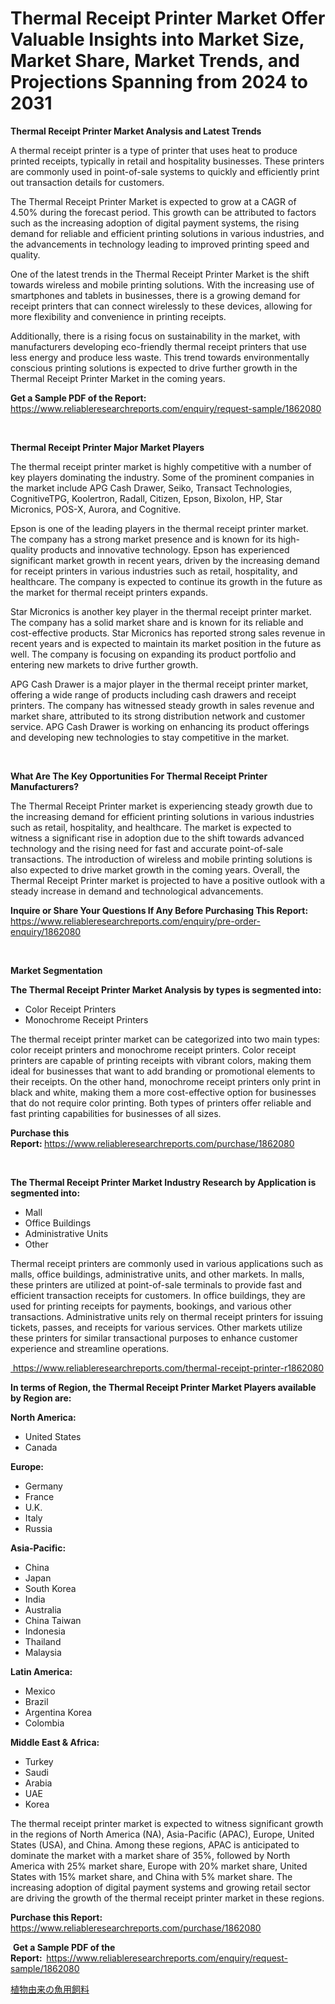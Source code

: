 <p><h1>Thermal Receipt Printer Market Offer Valuable Insights into Market Size, Market Share, Market Trends, and Projections Spanning from 2024 to 2031</h1></p><p><strong>Thermal Receipt Printer Market Analysis and Latest Trends</strong></p>
<p><p>A thermal receipt printer is a type of printer that uses heat to produce printed receipts, typically in retail and hospitality businesses. These printers are commonly used in point-of-sale systems to quickly and efficiently print out transaction details for customers.</p><p>The Thermal Receipt Printer Market is expected to grow at a CAGR of 4.50% during the forecast period. This growth can be attributed to factors such as the increasing adoption of digital payment systems, the rising demand for reliable and efficient printing solutions in various industries, and the advancements in technology leading to improved printing speed and quality.</p><p>One of the latest trends in the Thermal Receipt Printer Market is the shift towards wireless and mobile printing solutions. With the increasing use of smartphones and tablets in businesses, there is a growing demand for receipt printers that can connect wirelessly to these devices, allowing for more flexibility and convenience in printing receipts.</p><p>Additionally, there is a rising focus on sustainability in the market, with manufacturers developing eco-friendly thermal receipt printers that use less energy and produce less waste. This trend towards environmentally conscious printing solutions is expected to drive further growth in the Thermal Receipt Printer Market in the coming years.</p></p>
<p><strong>Get a Sample PDF of the Report:&nbsp;</strong> <a href="https://www.reliableresearchreports.com/enquiry/request-sample/1862080">https://www.reliableresearchreports.com/enquiry/request-sample/1862080</a></p>
<p>&nbsp;</p>
<p><strong>Thermal Receipt Printer Major Market Players</strong></p>
<p><p>The thermal receipt printer market is highly competitive with a number of key players dominating the industry. Some of the prominent companies in the market include APG Cash Drawer, Seiko, Transact Technologies, CognitiveTPG, Koolertron, Radall, Citizen, Epson, Bixolon, HP, Star Micronics, POS-X, Aurora, and Cognitive.</p><p>Epson is one of the leading players in the thermal receipt printer market. The company has a strong market presence and is known for its high-quality products and innovative technology. Epson has experienced significant market growth in recent years, driven by the increasing demand for receipt printers in various industries such as retail, hospitality, and healthcare. The company is expected to continue its growth in the future as the market for thermal receipt printers expands.</p><p>Star Micronics is another key player in the thermal receipt printer market. The company has a solid market share and is known for its reliable and cost-effective products. Star Micronics has reported strong sales revenue in recent years and is expected to maintain its market position in the future as well. The company is focusing on expanding its product portfolio and entering new markets to drive further growth.</p><p>APG Cash Drawer is a major player in the thermal receipt printer market, offering a wide range of products including cash drawers and receipt printers. The company has witnessed steady growth in sales revenue and market share, attributed to its strong distribution network and customer service. APG Cash Drawer is working on enhancing its product offerings and developing new technologies to stay competitive in the market.</p></p>
<p>&nbsp;</p>
<p><strong>What Are The Key Opportunities For Thermal Receipt Printer Manufacturers?</strong></p>
<p><p>The Thermal Receipt Printer market is experiencing steady growth due to the increasing demand for efficient printing solutions in various industries such as retail, hospitality, and healthcare. The market is expected to witness a significant rise in adoption due to the shift towards advanced technology and the rising need for fast and accurate point-of-sale transactions. The introduction of wireless and mobile printing solutions is also expected to drive market growth in the coming years. Overall, the Thermal Receipt Printer market is projected to have a positive outlook with a steady increase in demand and technological advancements.</p></p>
<p><strong>Inquire or Share Your Questions If Any Before Purchasing This Report:</strong> <a href="https://www.reliableresearchreports.com/enquiry/pre-order-enquiry/1862080">https://www.reliableresearchreports.com/enquiry/pre-order-enquiry/1862080</a></p>
<p>&nbsp;</p>
<p><strong>Market Segmentation</strong></p>
<p><strong>The Thermal Receipt Printer Market Analysis by types is segmented into:</strong></p>
<p><ul><li>Color Receipt Printers</li><li>Monochrome Receipt Printers</li></ul></p>
<p><p>The thermal receipt printer market can be categorized into two main types: color receipt printers and monochrome receipt printers. Color receipt printers are capable of printing receipts with vibrant colors, making them ideal for businesses that want to add branding or promotional elements to their receipts. On the other hand, monochrome receipt printers only print in black and white, making them a more cost-effective option for businesses that do not require color printing. Both types of printers offer reliable and fast printing capabilities for businesses of all sizes.</p></p>
<p><strong>Purchase this Report:&nbsp;</strong><a href="https://www.reliableresearchreports.com/purchase/1862080">https://www.reliableresearchreports.com/purchase/1862080</a></p>
<p>&nbsp;</p>
<p><strong>The Thermal Receipt Printer Market Industry Research by Application is segmented into:</strong></p>
<p><ul><li>Mall</li><li>Office Buildings</li><li>Administrative Units</li><li>Other</li></ul></p>
<p><p>Thermal receipt printers are commonly used in various applications such as malls, office buildings, administrative units, and other markets. In malls, these printers are utilized at point-of-sale terminals to provide fast and efficient transaction receipts for customers. In office buildings, they are used for printing receipts for payments, bookings, and various other transactions. Administrative units rely on thermal receipt printers for issuing tickets, passes, and receipts for various services. Other markets utilize these printers for similar transactional purposes to enhance customer experience and streamline operations.</p></p>
<p><a href="https://www.reliableresearchreports.com/thermal-receipt-printer-r1862080">&nbsp;https://www.reliableresearchreports.com/thermal-receipt-printer-r1862080</a></p>
<p><strong>In terms of Region, the Thermal Receipt Printer Market Players available by Region are:</strong></p>
<p>
    <p> <strong> North America: </strong>
        <ul>
            <li>United States</li>
            <li>Canada</li>
        </ul>
        </p> 
    <p> <strong> Europe: </strong>
        <ul>
            <li>Germany</li>
            <li>France</li>
            <li>U.K.</li>
            <li>Italy</li>
            <li>Russia</li>
        </ul>
        </p> 
    <p> <strong> Asia-Pacific: </strong>
        <ul>
            <li>China</li>
            <li>Japan</li>
            <li>South Korea</li>
            <li>India</li>
            <li>Australia</li>
            <li>China Taiwan</li>
            <li>Indonesia</li>
            <li>Thailand</li>
            <li>Malaysia</li>
        </ul>
        </p> 
    <p> <strong> Latin America: </strong>
        <ul>
            <li>Mexico</li>
            <li>Brazil</li>
            <li>Argentina Korea</li>
            <li>Colombia</li>
        </ul>
        </p> 
    <p> <strong> Middle East & Africa: </strong>
        <ul>
            <li>Turkey</li>
            <li>Saudi</li>
            <li>Arabia</li>
            <li>UAE</li>
            <li>Korea</li>
        </ul>
    </p>
    </p>
<p><p>The thermal receipt printer market is expected to witness significant growth in the regions of North America (NA), Asia-Pacific (APAC), Europe, United States (USA), and China. Among these regions, APAC is anticipated to dominate the market with a market share of 35%, followed by North America with 25% market share, Europe with 20% market share, United States with 15% market share, and China with 5% market share. The increasing adoption of digital payment systems and growing retail sector are driving the growth of the thermal receipt printer market in these regions.</p></p>
<p><strong>Purchase this Report: </strong><a href="https://www.reliableresearchreports.com/purchase/1862080">https://www.reliableresearchreports.com/purchase/1862080</a></p>
<p>&nbsp;<strong>Get a Sample PDF of the Report:&nbsp;&nbsp;</strong><a href="https://www.reliableresearchreports.com/enquiry/request-sample/1862080">https://www.reliableresearchreports.com/enquiry/request-sample/1862080</a></p>
<p><strong></strong></p>
<p><p><a href="https://medium.com/@brianayatt2023/translation-%E6%A4%8D%E7%89%A9%E6%80%A7%E9%AD%9A%E9%A3%BC%E6%96%99%E5%B8%82%E5%A0%B4%E3%83%A1%E3%83%88%E3%83%AA%E3%82%AF%E3%82%B9%E3%81%AE%E3%83%87%E3%82%B3%E3%83%BC%E3%83%89-%E5%B8%82%E5%A0%B4%E3%82%B7%E3%82%A7%E3%82%A2-%E3%83%88%E3%83%AC%E3%83%B3%E3%83%89-%E6%88%90%E9%95%B7%E3%83%91%E3%82%BF%E3%83%BC%E3%83%B3-9d9c2c0a6917">植物由来の魚用飼料</a></p></p>